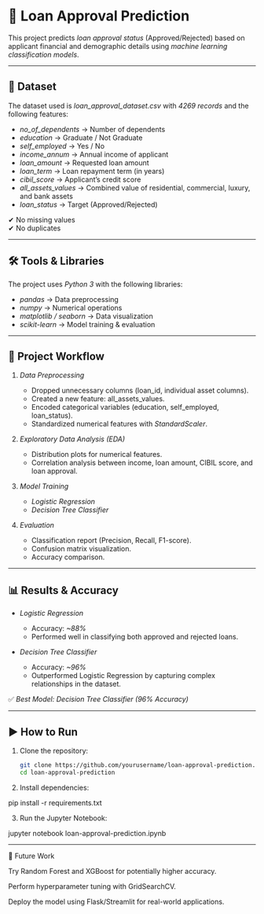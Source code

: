 # 🏦 Loan Approval Prediction

This project predicts *loan approval status* (Approved/Rejected) based on applicant financial and demographic details using *machine learning classification models*.

---

## 📂 Dataset

The dataset used is *loan_approval_dataset.csv* with *4269 records* and the following features:

- *no_of_dependents* → Number of dependents  
- *education* → Graduate / Not Graduate  
- *self_employed* → Yes / No  
- *income_annum* → Annual income of applicant  
- *loan_amount* → Requested loan amount  
- *loan_term* → Loan repayment term (in years)  
- *cibil_score* → Applicant’s credit score  
- *all_assets_values* → Combined value of residential, commercial, luxury, and bank assets  
- *loan_status* → Target (Approved/Rejected)  

✔ No missing values  
✔ No duplicates  

---

## 🛠 Tools & Libraries

The project uses *Python 3* with the following libraries:

- *pandas* → Data preprocessing  
- *numpy* → Numerical operations  
- *matplotlib / seaborn* → Data visualization  
- *scikit-learn* → Model training & evaluation  

---

## 🔎 Project Workflow

1. *Data Preprocessing*
   - Dropped unnecessary columns (loan_id, individual asset columns).
   - Created a new feature: all_assets_values.
   - Encoded categorical variables (education, self_employed, loan_status).
   - Standardized numerical features with *StandardScaler*.

2. *Exploratory Data Analysis (EDA)*
   - Distribution plots for numerical features.
   - Correlation analysis between income, loan amount, CIBIL score, and loan approval.

3. *Model Training*
   - *Logistic Regression*
   - *Decision Tree Classifier*

4. *Evaluation*
   - Classification report (Precision, Recall, F1-score).
   - Confusion matrix visualization.
   - Accuracy comparison.

---

## 📊 Results & Accuracy

- *Logistic Regression*
  - Accuracy: *~88%*
  - Performed well in classifying both approved and rejected loans.
  
- *Decision Tree Classifier*
  - Accuracy: *~96%*
  - Outperformed Logistic Regression by capturing complex relationships in the dataset.
  
✅ *Best Model: Decision Tree Classifier (96% Accuracy)*

---

## ▶ How to Run

1. Clone the repository:
   ```bash
   git clone https://github.com/yourusername/loan-approval-prediction.git
   cd loan-approval-prediction

2. Install dependencies:

pip install -r requirements.txt


3. Run the Jupyter Notebook:

jupyter notebook loan-approval-prediction.ipynb




---

📌 Future Work

Try Random Forest and XGBoost for potentially higher accuracy.

Perform hyperparameter tuning with GridSearchCV.

Deploy the model using Flask/Streamlit for real-world applications.

